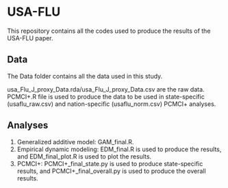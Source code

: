# USA-FLU
This repository contains all the codes used to produce the results of the USA-FLU paper.
  
## Data   
The Data folder contains all the data used in this study.  
  
usa_Flu_J_proxy_Data.rda/usa_Flu_J_proxy_Data.csv are the raw data. PCMCI+.R file is used to produce the data to be used in state-specific (usaflu_raw.csv) and nation-specific (usaflu_norm.csv) PCMCI+ analyses.   
  
## Analyses  
  
1) Generalized additive model: GAM_final.R.  
2) Empirical dynamic modeling: EDM_final.R is used to produce the results, and EDM_final_plot.R is used to plot the results.   
3) PCMCI+: PCMCI+_final_state.py is used to produce state-specific results, and PCMCI+_final_overall.py is used to produce the overall results.      
